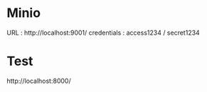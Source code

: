 # Minio

URL : http://localhost:9001/
credentials : access1234 / secret1234

# Test 

http://localhost:8000/

